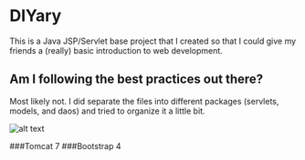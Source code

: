 # DIYary
This is a Java JSP/Servlet base project that I created so that I could give my friends a (really) basic introduction to web development.

## Am I following the best practices out there?

Most likely not. I did separate the files into different packages (servlets, models, and daos) and tried to organize it a little bit.

![alt text](https://preview.ibb.co/g67qZy/DIYary.png)

###Tomcat 7
###Bootstrap 4

